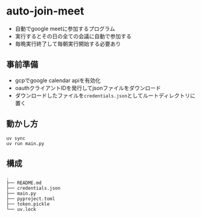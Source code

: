 # auto-join-meet

- 自動でgoogle meetに参加するプログラム
- 実行するとその日の全ての会議に自動で参加する
- 毎晩実行終了して毎朝実行開始する必要あり

## 事前準備
- gcpでgoogle calendar apiを有効化
- oauthクライアントIDを発行してjsonファイルをダウンロード
- ダウンロードしたファイルを`credentials.json`としてルートディレクトリに置く

## 動かし方
```shell
uv sync
uv run main.py
```

## 構成
```
.
├── README.md
├── credentials.json
├── main.py
├── pyproject.toml
├── token.pickle
└── uv.lock
```
